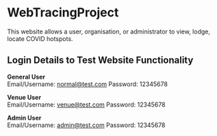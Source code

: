 # WebTracingProject
This website allows a user, organisation, or administrator to view, lodge, locate COVID hotspots. 

<h2>Login Details to Test Website Functionality</h2>

<b>General User</b><br>
Email/Username: normal@test.com
Password: 12345678

<b>Venue User</b><br>
Email/Username: venue@test.com
Password: 12345678

<b>Admin User</b><br>
Email/Username: admin@test.com
Password: 12345678
